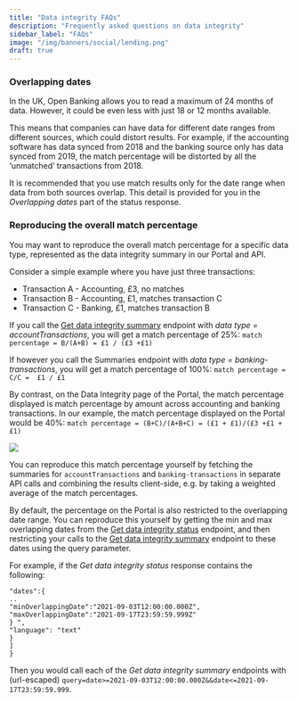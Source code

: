 ```yaml
---
title: "Data integrity FAQs"
description: "Frequently asked questions on data integrity"
sidebar_label: "FAQs"
image: "/img/banners/social/lending.png"
draft: true
---
```


### Overlapping dates

In the UK, Open Banking allows you to read a maximum of 24 months of data. However, it could be even less with just 18 or 12 months available.

This means that companies can have data for different date ranges from different sources, which could distort results. For example, if the accounting software has data synced from 2018 and the banking source only has data synced from 2019, the match percentage will be distorted by all the ‘unmatched’ transactions from 2018.

It is recommended that you use match results only for the date range when data from both sources overlap. This detail is provided for you in the _Overlapping dates_ part of the status response.

### Reproducing the overall match percentage

You may want to reproduce the overall match percentage for a specific data type, represented as the data integrity summary in our Portal and API. 

Consider a simple example where you have just three transactions:
  * Transaction A - Accounting, £3, no matches
  * Transaction B - Accounting, £1, matches transaction C
  * Transaction C - Banking, £1, matches transaction B

If you call the [Get data integrity summary](/lending-api#/operations/get-data-integrity-summaries) endpoint with _data type = accountTransactions_, you will get a match percentage of 25%:
`match percentage = B/(A+B) = £1 / (£3 +£1)`

If however you call the Summaries endpoint with _data type = banking-transactions_, you will get a match percentage of 100%:
`match percentage = C/C =  £1 / £1`

By contrast, on the Data Integrity page of the Portal, the match percentage displayed is match percentage by amount across accounting and banking transactions. In our example, the match percentage displayed on the Portal would be 40%:
`match percentage = (B+C)/(A+B+C) = (£1 + £1)/(£3 +£1 + £1)`

<img src="/img/old/cf7bc11-DataIntegrity1.png"/>

You can reproduce this match percentage yourself by fetching the summaries for `accountTransactions` and `banking-transactions` in separate API calls and combining the results client-side, e.g. by taking a weighted average of the match percentages.

By default, the percentage on the Portal is also restricted to the overlapping date range. You can reproduce this yourself by getting the min and max overlapping dates from the [Get data integrity status](/lending-api#/operations/get-data-integrity-status) endpoint, and then restricting your calls to the [Get data integrity summary](/lending-api#/operations/get-data-integrity-summaries) endpoint to these dates using the query parameter.

For example, if the _Get data integrity status_ response contains the following:

````
"dates":{
..
"minOverlappingDate":"2021-09-03T12:00:00.000Z",
"maxOverlappingDate":"2021-09-17T23:59:59.999Z"
} ",
"language": "text"
}
]
}
````

Then you would call each of the _Get data integrity summary_ endpoints with (url-escaped) `query=date>=2021-09-03T12:00:00.000Z&&date<=2021-09-17T23:59:59.999`.

